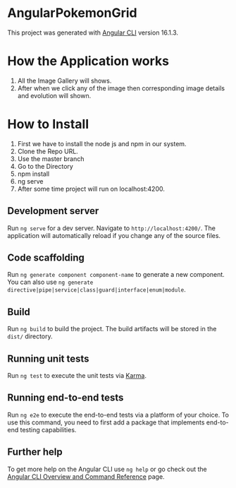 # AngularPokemonGrid

This project was generated with [Angular CLI](https://github.com/angular/angular-cli) version 16.1.3.


# How the Application works 

1. All the Image Gallery will shows.
2. After when we click any of the image then corresponding image details and evolution will shown.

# How to Install 
1. First we have to install the node js and npm in our system.
2. Clone the Repo URL.
3. Use the master branch
4. Go to the Directory
5. npm install
6. ng serve
7. After some time project will run on localhost:4200.

## Development server

Run `ng serve` for a dev server. Navigate to `http://localhost:4200/`. The application will automatically reload if you change any of the source files.

## Code scaffolding

Run `ng generate component component-name` to generate a new component. You can also use `ng generate directive|pipe|service|class|guard|interface|enum|module`.

## Build

Run `ng build` to build the project. The build artifacts will be stored in the `dist/` directory.

## Running unit tests

Run `ng test` to execute the unit tests via [Karma](https://karma-runner.github.io).

## Running end-to-end tests

Run `ng e2e` to execute the end-to-end tests via a platform of your choice. To use this command, you need to first add a package that implements end-to-end testing capabilities.

## Further help

To get more help on the Angular CLI use `ng help` or go check out the [Angular CLI Overview and Command Reference](https://angular.io/cli) page.
